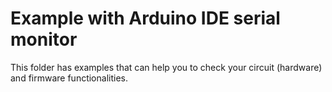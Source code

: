 # Example with Arduino IDE serial monitor

This folder has examples that can help you to check your circuit (hardware) and firmware functionalities.

